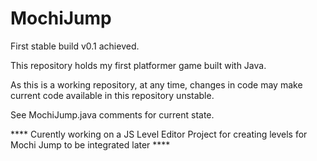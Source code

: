 # MochiJump
First stable build v0.1 achieved.

This repository holds my first platformer game built with Java.

As this is a working repository, at any time, changes in code may make current code available in this repository unstable.

See MochiJump.java comments for current state. 

**** Curently working on a JS Level Editor Project for creating levels for Mochi Jump to be integrated later ****
